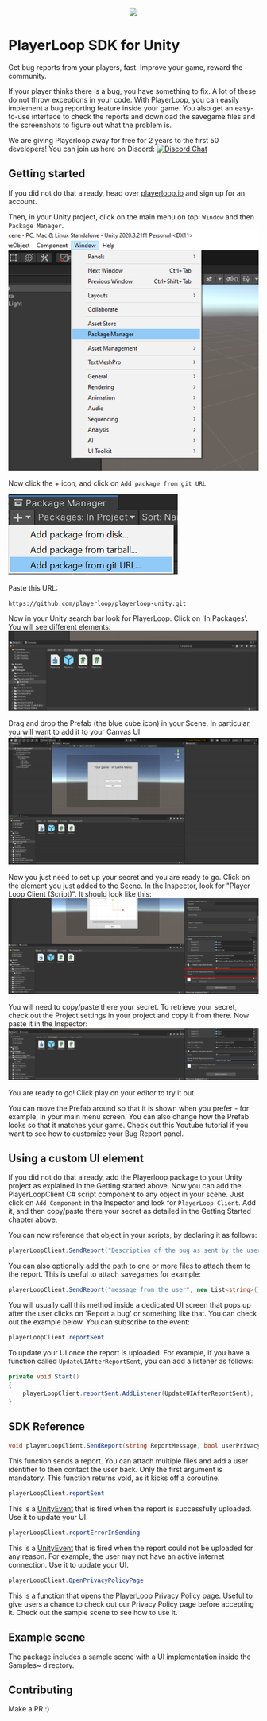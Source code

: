 <p align="center">
  <a href="https://playerloop.io" target="_blank" align="center">
    <img src="https://app.playerloop.io/assets/playerloop_logo.0569e20f.svg" width="280">
  </a>
  <br />
</p>

# PlayerLoop SDK for Unity

Get bug reports from your players, fast. Improve your game, reward the community.

If your player thinks there is a bug, you have something to fix. A lot of these do not throw exceptions in your code. With PlayerLoop, you can easily implement a bug reporting feature inside your game. You also get an easy-to-use interface to check the reports and download the savegame files and the screenshots to figure out what the problem is.

We are giving Playerloop away for free for 2 years to the first 50 developers! You can join us here on Discord: [![Discord Chat](https://img.shields.io/discord/929061183233884200?logo=discord&logoColor=ffffff&color=7389D8)](https://discord.gg/rGeGVqnVps)

## Getting started
<!-- 
>You can also check out our Youtube tutorial! -->

If you did not do that already, head over [playerloop.io](https://app.playerloop.io/signup) and sign up for an account.

Then, in your Unity project, click on the main menu on top: `Window` and then `Package Manager`.
![Open package manager](./Documentation~/packageman1.png)

Now click the + icon, and click on `Add package from git URL`

![Install git package screenshot](./Documentation~/packagemanagerscreen.PNG)

Paste this URL:

```
https://github.com/playerloop/playerloop-unity.git
```

Now in your Unity search bar look for PlayerLoop. Click on 'In Packages'. You will see different elements:
![Open package manager](./Documentation~/searchbar.png)

Drag and drop the Prefab (the blue cube icon) in your Scene. In particular, you will want to add it to your Canvas UI
![Open package manager](./Documentation~/addprefab.gif)

Now you just need to set up your secret and you are ready to go. Click on the element you just added to the Scene. In the Inspector, look for "Player Loop Client (Script)". It should look like this:
![Open package manager](./Documentation~/secretinspector.png)

You will need to copy/paste there your secret. To retrieve your secret, check out the Project settings in your project and copy it from there.  Now paste it in the Inspector:
![Open package manager](./Documentation~/secretpasted.png)

You are ready to go! Click play on your editor to try it out.

You can move the Prefab around so that it is shown when you prefer - for example, in your main menu screen. You can also change how the Prefab looks so that it matches your game. Check out this Youtube tutorial if you want to see how to customize your Bug Report panel.

## Using a custom UI element

If you did not do that already, add the Playerloop package to your Unity project as explained in the Getting started above.
Now you can add the PlayerLoopClient C# script component to any object in your scene. Just click on `Add Component` in the Inspector and look for `PlayerLoop Client`. Add it, and then copy/paste there your secret as detailed in the Getting Started chapter above.

You can now reference that object in your scripts, by declaring it as follows:

```C#
playerLoopClient.SendReport("Description of the bug as sent by the user!");
```

You can also optionally add the path to one or more files to attach them to the report. This is useful to attach savegames for example:

```C#
playerLoopClient.SendReport("message from the user", new List<string>(){ "path-to-your-file" } );
```

You will usually call this method inside a dedicated UI screen that pops up after the user clicks on 'Report a bug' or something like that. You can check out the example below.
You can subscribe to the event:

```C#
playerLoopClient.reportSent
```

To update your UI once the report is uploaded. For example, if you have a function called `UpdateUIAfterReportSent`, you can add a listener as follows:

```C#
private void Start()
{
    playerLoopClient.reportSent.AddListener(UpdateUIAfterReportSent);
}
```

## SDK Reference

```C#
void playerLoopClient.SendReport(string ReportMessage, bool userPrivacyAccepted = false, string UserEmail = null, List<string> attachmentsFilePaths = null)
```
This function sends a report. You can attach multiple files and add a user identifier to then contact the user back. Only the first argument is mandatory. This function returns void, as it kicks off a coroutine.

```C#
playerLoopClient.reportSent
```
This is a [UnityEvent](https://docs.unity3d.com/ScriptReference/Events.UnityEvent.html) that is fired when the report is successfully uploaded. Use it to update your UI.

```C#
playerLoopClient.reportErrorInSending
```
This is a [UnityEvent](https://docs.unity3d.com/ScriptReference/Events.UnityEvent.html) that is fired when the report could not be uploaded for any reason. For example, the user may not have an active internet connection. Use it to update your UI.

```C#
playerLoopClient.OpenPrivacyPolicyPage
```
This is a function that opens the PlayerLoop Privacy Policy page. Useful to give users a chance to check out our Privacy Policy page before accepting it. Check out the sample scene to see how to use it.

## Example scene

The package includes a sample scene with a UI implementation inside the Samples~ directory.

## Contributing

Make a PR :)